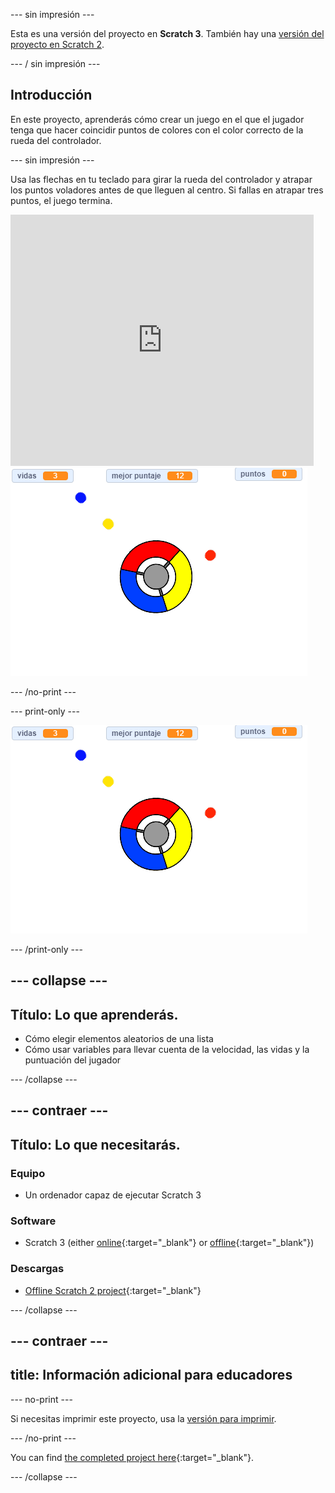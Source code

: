 \--- sin impresión \---

Esta es una versión del proyecto en **Scratch 3**. También hay una [versión del proyecto en Scratch 2](https://projects.raspberrypi.org/en/projects/catch-the-dots-scratch2).

\--- / sin impresión \---

## Introducción

En este proyecto, aprenderás cómo crear un juego en el que el jugador tenga que hacer coincidir puntos de colores con el color correcto de la rueda del controlador.

\--- sin impresión \---

Usa las flechas en tu teclado para girar la rueda del controlador y atrapar los puntos voladores antes de que lleguen al centro. Si fallas en atrapar tres puntos, el juego termina.

<div class="scratch-preview">
  <iframe allowtransparency="true" width="485" height="402" src="https://scratch.mit.edu/projects/embed/252923761/?autostart=false" frameborder="0" scrolling="no"></iframe>
  <img src="images/dots-final.png">
</div>

\--- /no-print \---

\--- print-only \---

![Captura de pantalla de puntos](images/dots-final.png)

\--- /print-only \---

## \--- collapse \---

## Título: Lo que aprenderás.

+ Cómo elegir elementos aleatorios de una lista
+ Cómo usar variables para llevar cuenta de la velocidad, las vidas y la puntuación del jugador

\--- /collapse \---

## \--- contraer \---

## Título: Lo que necesitarás.

### Equipo

+ Un ordenador capaz de ejecutar Scratch 3

### Software

+ Scratch 3 (either [online](https://rpf.io/scratchon){:target="_blank"} or [offline](https://rpf.io/scratchoff){:target="_blank"})

### Descargas

+ [Offline Scratch 2 project](https://rpf.io/p/en/catch-the-dots-go){:target="_blank"}

\--- /collapse \---

## \--- contraer \---

## title: Información adicional para educadores

\--- no-print \---

Si necesitas imprimir este proyecto, usa la [versión para imprimir](https://projects.raspberrypi.org/en/projects/catch-the-dots/print).

\--- /no-print \---

You can find [the completed project here](https://rpf.io/p/en/catch-the-dots-get){:target="_blank"}.

\--- /collapse \---